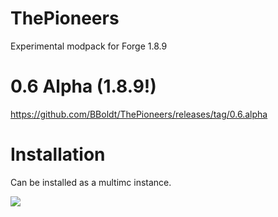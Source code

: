 # ThePioneers
Experimental modpack for Forge 1.8.9

# 0.6 Alpha (1.8.9!)
https://github.com/BBoldt/ThePioneers/releases/tag/0.6.alpha

# Installation
Can be installed as a multimc instance.

![](http://i.imgur.com/doXGYYz.png)
